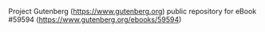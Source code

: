 Project Gutenberg (https://www.gutenberg.org) public repository for
eBook #59594 (https://www.gutenberg.org/ebooks/59594)
